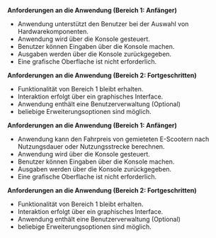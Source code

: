 **Anforderungen an die Anwendung (Bereich 1: Anfänger)**

- Anwendung unterstützt den Benutzer bei der Auswahl von Hardwarekomponenten.
- Anwendung wird über die Konsole gesteuert.
- Benutzer können Eingaben über die Konsole machen.
- Ausgaben werden über die Konsole zurückgegeben.
- Eine grafische Oberflache ist nicht erforderlich.

**Anforderungen an die Anwendung (Bereich 2: Fortgeschritten)**

- Funktionalität von Bereich 1 bleibt erhalten.
- Interaktion erfolgt über ein graphisches Interface.
- Anwendung enthält eine Benutzerverwaltung (Optional)
- beliebige Erweiterungsoptionen sind möglich.


**Anforderungen an die Anwendung (Bereich 1: Anfänger)**

  - Anwendung kann den Fahrpreis von gemieteten E-Scootern nach Nutzungsdauer oder Nutzungsstrecke berechnen.
  - Anwendung wird über die Konsole gesteuert.
  - Benutzer können Eingaben über die Konsole machen.
  - Ausgaben werden über die Konsole zurückgegeben.
  - Eine grafische Oberflache ist nicht erforderlich.

**Anforderungen an die Anwendung (Bereich 2: Fortgeschritten)**

  - Funktionalität von Bereich 1 bleibt erhalten.
  - Interaktion erfolgt über ein graphisches Interface.
  - Anwendung enthält eine Benutzerverwaltung (Optional)
  - beliebige Erweiterungsoptionen sind möglich.
